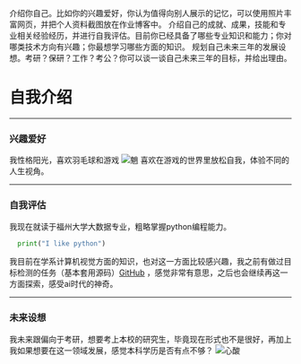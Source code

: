 介绍你自己。比如你的兴趣爱好，你认为值得向别人展示的记忆，可以使用照片丰富网页，并把个人资料截图放在作业博客中。
介绍自己的成就、成果，技能和专业相关经验经历，并进行自我评估。目前你已经具备了哪些专业知识和能力；你对哪类技术方向有兴趣；你最想学习哪些方面的知识。
规划自己未来三年的发展设想。考研？保研？工作？考公？你可以谈一谈自己未来三年的目标，并给出理由。

# 自我介绍  
---
### 兴趣爱好
我性格阳光，喜欢羽毛球和游戏
![魈](https://upload-bbs.miyoushe.com/upload/2023/01/29/292644425/c9094df40fa9788a7091bead5d2c6a86_5369475366842771043.png?x-oss-process=image//resize,s_600/quality,q_80/auto-orient,0/interlace,1/format,png)
喜欢在游戏的世界里放松自我，体验不同的人生视角。
***
### 自我评估
我现在就读于福州大学大数据专业，粗略掌握python编程能力。
```python
  print("I like python")
```
我目前在学系计算机视觉方面的知识，也对这一方面比较感兴趣，我之前有做过目标检测的任务（基本套用源码）[GitHub](https://github.com/acedia7/YOLOv5-transformer-CBMA)
，感觉非常有意思，之后也会继续再这一方面探索，感受ai时代的神奇。
***
### 未来设想
我未来跟偏向于考研，想要考上本校的研究生，毕竟现在形式也不是很好，再加上我如果想要在这一领域发展，感觉本科学历是否有点不够？
![心酸](https://th.bing.com/th/id/OIP.g4PyFgTVo-QsmCwyrBstlAAAAA?rs=1&pid=ImgDetMain)
